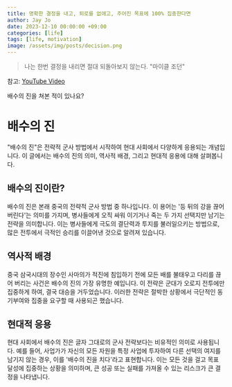 ```yaml
---
title: 명확한 결정을 내고, 퇴로를 없애고, 주어진 목표에 100% 집중한다면
author: Jay Jo
date: 2023-12-10 00:00:00 +09:00
categories: [life]
tags: [life, motivation]
image: /assets/img/posts/decision.png
---
```


> 나는 한번 결정을 내리면 절대 되돌아보지 않는다.
"마이클 조던"

참고: [YouTube Video](https://www.youtube.com/watch?v=HgPLAVuKDYU)

배수의 진을 쳐본 적이 있나요?

# 배수의 진

"배수의 진"은 전략적 군사 방법에서 시작하여 현대 사회에서 다양하게 응용되는 개념입니다. 이 글에서는 배수의 진의 의미, 역사적 배경, 그리고 현대적 응용에 대해 살펴봅니다.

## 배수의 진이란?

배수의 진은 본래 중국의 전략적 군사 방법 중 하나입니다. 이 용어는 '등 뒤의 강을 끊어 버린다'는 의미를 가지며, 병사들에게 오직 싸워 이기거나 죽는 두 가지 선택지만 남기는 전략을 의미합니다. 이는 병사들에게 극도의 결단력과 투지를 불러일으키는 방법으로, 많은 전투에서 극적인 승리를 이끌어낸 것으로 알려져 있습니다.

## 역사적 배경

중국 삼국시대의 장수인 사마의가 적진에 침입하기 전에 모든 배를 불태우고 다리를 끊어 버리는 사건은 배수의 진의 가장 유명한 예입니다. 이 전략은 군대가 오로지 전투에만 집중하게 하여, 결국 대승을 거두었습니다. 이러한 전략은 절박한 상황에서 극단적인 동기부여와 집중을 요구할 때 사용되곤 했습니다.

## 현대적 응용

현대 사회에서 배수의 진은 글자 그대로의 군사 전략보다는 비유적인 의미로 사용됩니다. 예를 들어, 사업가가 자신의 모든 자원을 특정 사업에 투자하여 다른 선택의 여지를 남기지 않는 경우, 이를 '배수의 진을 치다'라고 표현합니다. 이는 모든 것을 걸고 목표 달성에 집중하는 상황을 의미하며, 큰 성공 또는 실패를 가져올 수 있는 리스크가 큰 결정을 나타냅니다.
